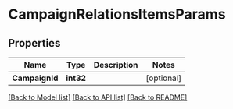 # CampaignRelationsItemsParams

## Properties

Name | Type | Description | Notes
------------ | ------------- | ------------- | -------------
**CampaignId** | **int32** |  | [optional] 

[[Back to Model list]](../README.md#documentation-for-models) [[Back to API list]](../README.md#documentation-for-api-endpoints) [[Back to README]](../README.md)


